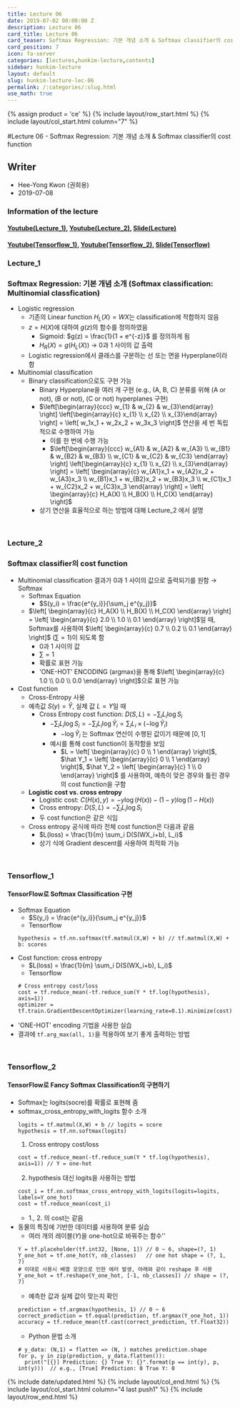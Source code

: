 ```yaml
---
title: Lecture 06
date: 2019-07-02 00:00:00 Z
description: Lecture 06
card_title: Lecture 06
card_teaser: Softmax Regression: 기본 개념 소개 & Softmax classifier의 cost function
card_position: 7
icon: fa-server
categories: [lectures,hunkim-lecture,contents]
sidebar: hunkim-lecture
layout: default
slug: hunkim-lecture-lec-06
permalink: /:categories/:slug.html
use_math: true
---
```


{% assign product = 'ce' %}
{% include layout/row_start.html %}
{% include layout/col_start.html column="7" %}

#Lecture 06 - Softmax Regression: 기본 개념 소개 & Softmax classifier의 cost function

## Writer
+ Hee-Yong Kwon (권희용)
+ 2019-07-08

### Information of the lecture
#### [Youtube(Lecture_1)](https://www.youtube.com/watch?v=MFAnsx1y9ZI&feature=youtu.be), [Youtube(Lecture_2)](https://www.youtube.com/watch?v=jMU9G5WEtBc&feature=youtu.be), [Slide(Lecture)](https://github.com/inhaucs/inhaucs.github.io/blob/master/assets/files/heeyong/2019/hunkim-lecture/slide/lec6.pdf?raw=true)
#### [Youtube(Tensorflow_1)](https://www.youtube.com/watch?v=VRnubDzIy3A&feature=youtu.be), [Youtube(Tensorflow_2)](https://www.youtube.com/watch?v=E-io76NlsqA&feature=youtu.be), [Slide(Tensorflow)](https://github.com/inhaucs/inhaucs.github.io/blob/master/assets/files/heeyong/2019/hunkim-lecture/slide/lab6.pdf?raw=true)

### Lecture_1
### Softmax Regression: 기본 개념 소개 (Softmax classification: Multinomial classfication)
+ Logistic regression
  + 기존의 Linear function $H_L(X)=WX$는 classification에 적합하지 않음
  + $z = H(X)$에 대하여 $g(z)$의 함수를 정의하였음
    + Sigmoid: $g(z) = \frac{1}{1 + e^{-z}}$ 를 정의하게 됨
    + $H_R(X) = g(H_L(X))$ $\rightarrow$ 0과 1 사이의 값 출력
  + Logistic regression에서 클래스를 구분하는 선 또는 면을 Hyperplane이라 함
+ Multinomial classification
  + Binary classification으로도 구현 가능
    + Binary Hyperplane을 여러 개 구현 (e.g., (A, B, C) 분류를 위해 (A or not), (B or not), (C or not) hyperplanes 구현)
    + $\left[\begin{array}{ccc} w_{1} & w_{2} & w_{3}\end{array} \right] \left[\begin{array}{c} x_{1} \\ x_{2} \\ x_{3}\end{array} \right] = \left[ w_1x_1 + w_2x_2 + w_3x_3 \right]$ 연산을 세 번 독립적으로 수행하여 가능
      + 이를 한 번에 수행 가능
      + $\left[\begin{array}{ccc} w_{A1} & w_{A2} & w_{A3} \\ w_{B1} & w_{B2} & w_{B3} \\ w_{C1} & w_{C2} & w_{C3} \end{array} \right] \left[\begin{array}{c} x_{1} \\ x_{2} \\ x_{3}\end{array} \right] = \left[ \begin{array}{c} w_{A1}x_1 + w_{A2}x_2 + w_{A3}x_3 \\ w_{B1}x_1 + w_{B2}x_2 + w_{B3}x_3 \\ w_{C1}x_1 + w_{C2}x_2 + w_{C3}x_3 \end{array} \right] = \left[ \begin{array}{c} H_A(X) \\ H_B(X) \\ H_C(X) \end{array} \right]$
    + 상기 연산을 효율적으로 하는 방법에 대해 Lecture_2 에서 설명

<br>

### Lecture_2
### Softmax classifier의 cost function
+ Multinomial classification 결과가 0과 1 사이의 값으로 출력되기를 원함 $\rightarrow$ Softmax
  + Softmax Equation
    + $S(y_i) = \frac{e^{y_i}}{\sum_j e^{y_j}}$
  + $\left[ \begin{array}{c} H_A(X) \\ H_B(X) \\ H_C(X) \end{array} \right] = \left[ \begin{array}{c} 2.0 \\ 1.0 \\ 0.1 \end{array} \right]$일 때, Softmax를 사용하여 $\left[ \begin{array}{c} 0.7 \\ 0.2 \\ 0.1 \end{array} \right]$ ($\sum = 1$)이 되도록 함
    + 0과 1 사이의 값
    + $\sum = 1$
    + 확률로 표현 가능
    + 'ONE-HOT' ENCODING (argmax)을 통해 $\left[ \begin{array}{c} 1.0 \\ 0.0 \\ 0.0 \end{array} \right]$으로 표현 가능
+ Cost function
  + Cross-Entropy 사용
  + 예측값 $S(y) = \hat Y$, 실제 값 $L = Y$일 때
    + Cross Entropy cost function: $D(S, L) = - \sum_{i} L_i \log{S_i}$
      + $-\sum_{i} L_i \log{S_i} = -\sum_{i} L_i \log{\hat Y_i} = \sum_{i} L_i \times (-\log{\hat Y_i})$
        + $-\log{\hat Y_i}$ 는 Softmax 연산이 수행된 값이기 때문에 $\left[ 0,1 \right]$
      + 예시를 통해 cost function이 동작함을 보임
        + $L = \left[ \begin{array}{c} 0 \\ 1 \end{array} \right]$, $\hat Y_1 = \left[ \begin{array}{c} 0 \\ 1 \end{array} \right]$, $\hat Y_2 = \left[ \begin{array}{c} 1 \\ 0 \end{array} \right]$ 를 사용하여, 예측이 맞은 경우와 틀린 경우의 cost function을 구함
  + **Logistic cost vs. cross entropy**
    + Logistic cost: $C(H(x),y) = -y \log{(H(x))} - (1-y) \log{(1-H(x))}$
    + Cross entropy: $D(S, L) = - \sum_{i} L_i \log{S_i}$
    + 두 cost function은 같은 식임
  + Cross entropy 공식에 따라 전체 cost function은 다음과 같음
    + $L(loss) = \frac{1}{m} \sum_i D(S(WX_i+b), L_i)$
    + 상기 식에 Gradient descent를 사용하여 최적화 가능

<br>

### Tensorflow_1
#### TensorFlow로 Softmax Classification 구현
+ Softmax Equation
  + $S(y_i) = \frac{e^{y_i}}{\sum_j e^{y_j}}$
  + Tensorflow
  ```
  hypothesis = tf.nn.softmax(tf.matmul(X,W) + b) // tf.matmul(X,W) + b: scores
  ```
+ Cost function: cross entropy
  + $L(loss) = \frac{1}{m} \sum_i D(S(WX_i+b), L_i)$
  + Tensorflow
  ```
  # Cross entropy cost/loss
  cost = tf.reduce_mean(-tf.reduce_sum(Y * tf.log(hypothesis), axis=1))
  optimizer = tf.train.GradientDescentOptimizer(learning_rate=0.1).minimize(cost)
  ```
+ 'ONE-HOT' encoding 기법을 사용한 실습
+ 결과에 ```tf.arg_max(all, 1)```을 적용하여 보기 좋게 출력하는 방법

<br>

### Tensorflow_2
#### TensorFlow로 Fancy Softmax Classification의 구현하기
+ Softmax는 logits(socre)를 확률로 표현해 줌
+ softmax_cross_entropy_with_logits 함수 소개
  ```
  logits = tf.matmul(X,W) + b // logits = score
  hypothesis = tf.nn.softmax(logits)
  ```
  1) Cross entropy cost/loss
  ```
  cost = tf.reduce_mean(-tf.reduce_sum(Y * tf.log(hypothesis), axis=1)) // Y = one-hot
  ```
  2) hypothesis 대신 logits을 사용하는 방법
  ```
  cost_i = tf.nn.softmax_cross_entropy_with_logits(logits=logits, labels=Y_one_hot)
  cost = tf.reduce_mean(cost_i)
  ```
  + 1., 2. 의 cost는 같음
+ 동물의 특징에 기반한 데이터를 사용하여 분류 실습
  + 여러 개의 레이블($Y$)을 one-hot으로 바꿔주는 함수''
  ```
  Y = tf.placeholder(tf.int32, [None, 1]) // 0 ~ 6, shape=(?, 1)
  Y_one_hot = tf.one_hot(Y, nb_classes)   // one hot shape = (?, 1, 7)
  # 이대로 사용시 배열 모양으로 인한 에러 발생, 아래와 같이 reshape 후 사용
  Y_one_hot = tf.reshape(Y_one_hot, [-1, nb_classes]) // shape = (?, 7)
  ```
  + 예측한 값과 실제 값이 맞는지 확인
  ```
  prediction = tf.argmax(hypothesis, 1) // 0 ~ 6
  correct_prediction = tf.equal(prediction, tf.argmax(Y_one_hot, 1))
  accuracy = tf.reduce_mean(tf.cast(correct_prediction, tf.float32))
  ```
  + Python 문법 소개
  ```
  # y_data: (N,1) = flatten => (N, ) matches prediction.shape
  for p, y in zip(prediction, y_data.flatten()):
    print("[{}] Prediction: {} True Y: {}".format(p == int(y), p, int(y)))  // e.g., [True] Prediction: 0 True Y: 0
  ```

{% include date/updated.html %}
{% include layout/col_end.html %}
{% include layout/col_start.html column="4 last push1" %}
{% include layout/row_end.html %}
